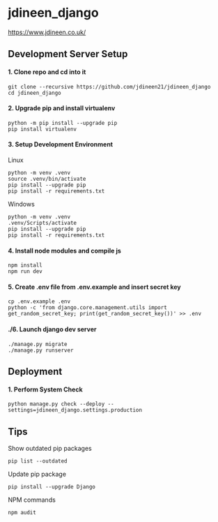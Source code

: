 # jdineen_django 

https://www.jdineen.co.uk/

## Development Server Setup

#### 1. Clone repo and cd into it
```
git clone --recursive https://github.com/jdineen21/jdineen_django 
cd jdineen_django 
```

#### 2. Upgrade pip and install virtualenv
```
python -m pip install --upgrade pip
pip install virtualenv
```

#### 3. Setup Development Environment
Linux
```
python -m venv .venv
source .venv/bin/activate
pip install --upgrade pip
pip install -r requirements.txt
```
Windows
```
python -m venv .venv
.venv/Scripts/activate
pip install --upgrade pip
pip install -r requirements.txt
```

#### 4. Install node modules and compile js
```
npm install
npm run dev
```

#### 5. Create .env file from .env.example and insert secret key
```
cp .env.example .env
python -c 'from django.core.management.utils import get_random_secret_key; print(get_random_secret_key())' >> .env
```

#### ./6. Launch django dev server
```
./manage.py migrate
./manage.py runserver
```

## Deployment

#### 1. Perform System Check
```
python manage.py check --deploy --settings=jdineen_django.settings.production
```

## Tips
Show outdated pip packages
```
pip list --outdated
```
Update pip package
```
pip install --upgrade Django
```
NPM commands
```
npm audit
```